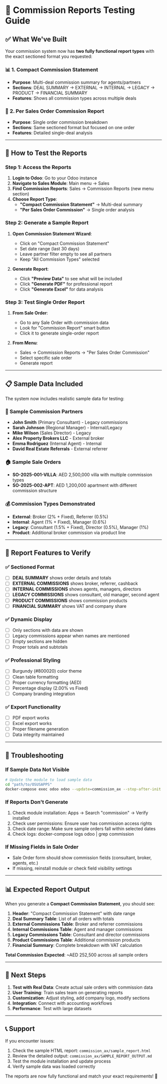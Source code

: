 # 🧪 Commission Reports Testing Guide

## ✅ What We've Built

Your commission system now has **two fully functional report types** with the exact sectioned format you requested:

### 📊 **1. Compact Commission Statement** 
- **Purpose**: Multi-deal commission summary for agents/partners
- **Sections**: DEAL SUMMARY → EXTERNAL → INTERNAL → LEGACY → PRODUCT → FINANCIAL SUMMARY
- **Features**: Shows all commission types across multiple deals

### 📄 **2. Per Sales Order Commission Report**
- **Purpose**: Single order commission breakdown
- **Sections**: Same sectioned format but focused on one order
- **Features**: Detailed single-deal analysis

---

## 🎯 How to Test the Reports

### **Step 1: Access the Reports**

1. **Login to Odoo**: Go to your Odoo instance
2. **Navigate to Sales Module**: Main menu → Sales
3. **Find Commission Reports**: Sales → Commission Reports (new menu section)
4. **Choose Report Type**:
   - **"Compact Commission Statement"** → Multi-deal summary
   - **"Per Sales Order Commission"** → Single order analysis

### **Step 2: Generate a Sample Report**

1. **Open Commission Statement Wizard**:
   - Click on "Compact Commission Statement"
   - Set date range (last 30 days)
   - Leave partner filter empty to see all partners
   - Keep "All Commission Types" selected

2. **Generate Report**:
   - Click **"Preview Data"** to see what will be included
   - Click **"Generate PDF"** for professional report
   - Click **"Generate Excel"** for data analysis

### **Step 3: Test Single Order Report**

1. **From Sale Order**:
   - Go to any Sale Order with commission data
   - Look for "Commission Report" smart button
   - Click it to generate single-order report

2. **From Menu**:
   - Sales → Commission Reports → "Per Sales Order Commission"
   - Select specific sale order
   - Generate report

---

## 📋 Sample Data Included

The system now includes realistic sample data for testing:

### **🏢 Sample Commission Partners**
- **John Smith** (Primary Consultant) - Legacy commissions
- **Sarah Johnson** (Regional Manager) - Internal/Legacy
- **Mike Wilson** (Sales Director) - Legacy 
- **Alex Property Brokers LLC** - External broker
- **Emma Rodriguez** (Internal Agent) - Internal
- **David Real Estate Referrals** - External referrer

### **🏠 Sample Sale Orders**
- **SO-2025-001-VILLA**: AED 2,500,000 villa with multiple commission types
- **SO-2025-002-APT**: AED 1,200,000 apartment with different commission structure

### **💰 Commission Types Demonstrated**
- **External**: Broker (2% + Fixed), Referrer (0.5%)
- **Internal**: Agent (1% + Fixed), Manager (0.6%)  
- **Legacy**: Consultant (1.5% + Fixed), Director (0.5%), Manager (1%)
- **Product**: Additional broker commission via product line

---

## 🎨 Report Features to Verify

### **✅ Sectioned Format**
- [ ] **DEAL SUMMARY** shows order details and totals
- [ ] **EXTERNAL COMMISSIONS** shows broker, referrer, cashback
- [ ] **INTERNAL COMMISSIONS** shows agents, managers, directors  
- [ ] **LEGACY COMMISSIONS** shows consultant, old manager, second agent
- [ ] **PRODUCT COMMISSIONS** shows commission products
- [ ] **FINANCIAL SUMMARY** shows VAT and company share

### **✅ Dynamic Display**
- [ ] Only sections with data are shown
- [ ] Legacy commissions appear when names are mentioned
- [ ] Empty sections are hidden
- [ ] Proper totals and subtotals

### **✅ Professional Styling**
- [ ] Burgundy (#800020) color theme
- [ ] Clean table formatting
- [ ] Proper currency formatting (AED)
- [ ] Percentage display (2.00% vs Fixed)
- [ ] Company branding integration

### **✅ Export Functionality**  
- [ ] PDF export works
- [ ] Excel export works
- [ ] Proper filename generation
- [ ] Data integrity maintained

---

## 🔧 Troubleshooting

### **If Sample Data Not Visible**
```bash
# Update the module to load sample data
cd "path/to/OSUSAPPS"
docker-compose exec odoo odoo --update=commission_ax --stop-after-init -d odoo
```

### **If Reports Don't Generate**
1. Check module installation: Apps → Search "commission" → Verify installed
2. Check user permissions: Ensure user has commission access rights
3. Check date range: Make sure sample orders fall within selected dates
4. Check logs: docker-compose logs odoo | grep commission

### **If Missing Fields in Sale Order**
- Sale Order form should show commission fields (consultant, broker, agents, etc.)
- If missing, reinstall module or check field visibility settings

---

## 📊 Expected Report Output

When you generate a **Compact Commission Statement**, you should see:

1. **Header**: "Compact Commission Statement" with date range
2. **Deal Summary Table**: List of all orders with totals
3. **External Commissions Table**: Broker and referrer commissions  
4. **Internal Commissions Table**: Agent and manager commissions
5. **Legacy Commissions Table**: Consultant and director commissions
6. **Product Commissions Table**: Additional commission products
7. **Financial Summary**: Complete breakdown with VAT calculation

**Total Commission Expected**: ~AED 252,500 across all sample orders

---

## 🎯 Next Steps

1. **Test with Real Data**: Create actual sale orders with commission data
2. **User Training**: Train sales team on generating reports  
3. **Customization**: Adjust styling, add company logo, modify sections
4. **Integration**: Connect with accounting workflows
5. **Performance**: Test with large datasets

---

## 📞 Support

If you encounter issues:
1. Check the sample HTML report: `commission_ax/sample_report.html`
2. Review the detailed output: `commission_ax/SAMPLE_REPORT_OUTPUT.md`
3. Test the module installation and update process
4. Verify sample data was loaded correctly

The reports are now fully functional and match your exact requirements! 🎉
